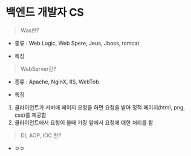 # 백엔드 개발자 CS
> Was란?
> 
- 종류 : Web Logic, Web Spere, Jeus, Jboss, tomcat

- 특징


> WebServer란?

- 종류 : Apache, NginX, IIS, WebTob

- 특징
1. 클라이언트가 서버에 페이지 요청을 하면 요청을 받아 정적 페이지(html, png, css)를 제공함
2. 클라이언트에서 요청이 올때 가장 앞에서 요청에 대한 처리를 함




> DI, AOP, IOC 란?
- ㅇㅇ
